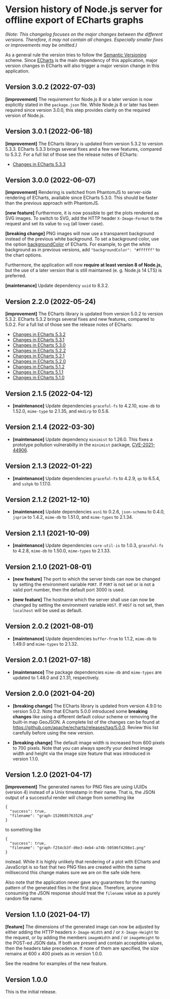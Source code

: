 # Version history of Node.js server for offline export of ECharts graphs

_(Note: This changelog focuses on the major changes between the different
versions. Therefore, it may not contain all changes. Especially smaller fixes or
improvements may be omitted.)_

As a general rule the version tries to follow the
[Semantic Versioning](https://semver.org/) scheme.
Since [ECharts](https://echarts.apache.org/) is the main dependency of this
application, major version changes in ECharts will also trigger a major version
change in this application.

## Version 3.0.2 (2022-07-03)

__[improvement]__
The requirement for Node.js 8 or a later version is now explicitly stated in the
`package.json` file. While Node.js 8 or later has been required since version
3.0.0, this step provides clarity on the required version of Node.js.

## Version 3.0.1 (2022-06-18)

__[improvement]__
The ECharts library is updated from version 5.3.2 to version 5.3.3.
ECharts 5.3.3 brings several fixes and a few new features, compared to 5.3.2.
For a full list of those see the release notes of ECharts:

* [Changes in ECharts 5.3.3](https://github.com/apache/echarts/releases/tag/5.3.3)

## Version 3.0.0 (2022-06-07)

__[improvement]__
Rendering is switched from PhantomJS to server-side rendering of ECharts,
available since ECharts 5.3.0. This should be faster than the previous approach
with PhantomJS.

__[new feature]__
Furthermore, it is now possible to get the plots rendered as SVG images. To
switch to SVG, add the  HTTP header `X-Image-Format` to the request and set its
value to `svg` (all lower case).

__[breaking change]__
PNG images will now use a transparent background instead of the previous white
background. To set a background color, use the option
[backgroundColor](https://echarts.apache.org/en/option.html#backgroundColor)
of ECharts. For example, to get the white background as in previous versions,
add `"backgroundColor": "#ffffff"` to the chart options.

Furthermore, the application will now __require at least version 8 of Node.js,__
but the use of a later version that is still maintained (e. g. Node.js 14 LTS)
is preferred.

__[maintenance]__
Update dependency `uuid` to 8.3.2.

## Version 2.2.0 (2022-05-24)

__[improvement]__
The ECharts library is updated from version 5.0.2 to version 5.3.2.
ECharts 5.3.2 brings several fixes and new features, compared to 5.0.2. For a
full list of those see the release notes of ECharts:

* [Changes in ECharts 5.3.2](https://github.com/apache/echarts/releases/tag/5.3.2)
* [Changes in ECharts 5.3.1](https://github.com/apache/echarts/releases/tag/5.3.1)
* [Changes in ECharts 5.3.0](https://github.com/apache/echarts/releases/tag/5.3.0)
* [Changes in ECharts 5.2.2](https://github.com/apache/echarts/releases/tag/5.2.2)
* [Changes in ECharts 5.2.1](https://github.com/apache/echarts/releases/tag/5.2.1)
* [Changes in ECharts 5.2.0](https://github.com/apache/echarts/releases/tag/5.2.0)
* [Changes in ECharts 5.1.2](https://github.com/apache/echarts/releases/tag/5.1.2)
* [Changes in ECharts 5.1.1](https://github.com/apache/echarts/releases/tag/5.1.1)
* [Changes in ECharts 5.1.0](https://github.com/apache/echarts/releases/tag/5.1.0)

## Version 2.1.5 (2022-04-12)

* __[maintenance]__
Update dependencies `graceful-fs` to 4.2.10, `mime-db` to 1.52.0, `mime-type` to
2.1.35, and `mkdirp` to 0.5.6.

## Version 2.1.4 (2022-03-30)

* __[maintenance]__
Update dependency `minimist` to 1.26.0.
This fixes a prototype pollution vulnerabilty in the `minimist` package,
[CVE-2021-44906](https://nvd.nist.gov/vuln/detail/CVE-2021-44906).

## Version 2.1.3 (2022-01-22)

* __[maintenance]__
Update dependencies `graceful-fs` to 4.2.9, `qs` to 6.5.4, and `sshpk` to
1.17.0.

## Version 2.1.2 (2021-12-10)

* __[maintenance]__
Update dependencies `asn1` to 0.2.6, `json-schema` to 0.4.0, `jsprim` to 1.4.2,
`mime-db` to 1.51.0, and `mime-types` to 2.1.34.

## Version 2.1.1 (2021-10-09)

* __[maintenance]__
Update dependencies `core-util-is` to 1.0.3, `graceful-fs` to 4.2.8, `mime-db`
to 1.50.0, `mime-types` to 2.1.33.

## Version 2.1.0 (2021-08-01)

* __[new feature]__
The port to which the server binds can now be changed by setting the environment
variable `PORT`. If `PORT` is not set or is not a valid port number, then the
default port 3000 is used.

* __[new feature]__
The hostname which the server shall use can now be changed by setting the
environment variable `HOST`. If `HOST` is not set, then `localhost` will be
used as default.

## Version 2.0.2 (2021-08-01)

* __[maintenance]__
Update dependencies `buffer-from` to 1.1.2, `mime-db` to 1.49.0 and `mime-types`
to 2.1.32.

## Version 2.0.1 (2021-07-18)

* __[maintenance]__
The package dependencies `mime-db` and `mime-types` are updated to 1.48.0 and
2.1.31, respectively.

## Version 2.0.0 (2021-04-20)

* __[breaking change]__
The ECharts library is updated from version 4.9.0 to version 5.0.2. Note that
ECharts 5.0.0 introduced some __breaking changes__ like using a different
default colour scheme or removing the built-in map GeoJSON. A complete list of
the changes can be found at
<https://github.com/apache/echarts/releases/tag/5.0.0>. Review this list
carefully before using the new version.

* __[breaking change]__
The default image width is increased from 600 pixels to 700 pixels.
Note that you can always specify your desired image width and height via the
image size feature that was introduced in version 1.1.0.

## Version 1.2.0 (2021-04-17)

__[improvement]__
The generated names for PNG files are using UUIDs (version 4) instead of a
Unix timestamp in their name. That is, the JSON output of a successful render
will change from something like

    {
      "success": true,
      "filename": "graph-1520685763528.png"
    }

to something like

    {
      "success": true,
      "filename": "graph-f254cb3f-d6e3-4eb4-a74b-50586f4208e1.png"
    }

instead. While it is highly unlikely that rendering of a plot with ECharts and
JavaScript is so fast that two PNG files are created within the same millisecond
this change makes sure we are on the safe side here.

Also note that the application never gave any guarantees for the naming pattern
of the generated files in the first place. Therefore, anyone consuming the JSON
response should treat the `filename` value as a purely random file name.

## Version 1.1.0 (2021-04-17)

__[feature]__
The dimensions of the generated image can now be adjusted by either adding the
HTTP headers `X-Image-Width` and / or `X-Image-Height` to the request, or by
adding the members `imageWidth` and / or `imageHeight` to the POST-ed JSON data.
If both are present and contain acceptable values, then the headers take
precedence. If none of them are specified, the size remains at 600 x 400 pixels
as in version 1.0.0.

See the readme for examples of the new feature.

## Version 1.0.0

This is the initial release.
